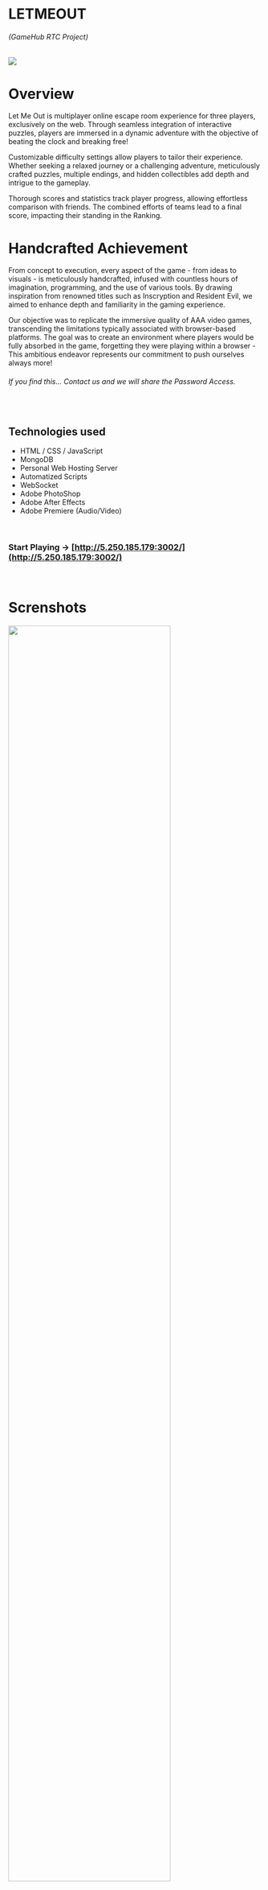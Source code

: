 # LETMEOUT

###### (GameHub RTC Project)

<img src="https://res.cloudinary.com/dkntqu2iu/image/upload/v1712942796/MENU_lgjlez.png">

# Overview

Let Me Out is multiplayer online escape room experience for three players, exclusively on the web. Through seamless integration of interactive puzzles, players are immersed in a dynamic adventure with the objective of beating the clock and breaking free!

Customizable difficulty settings allow players to tailor their experience. Whether seeking a relaxed journey or a challenging adventure, meticulously crafted puzzles, multiple endings, and hidden collectibles add depth and intrigue to the gameplay.

Thorough scores and statistics track player progress, allowing effortless comparison with friends. The combined efforts of teams lead to a final score, impacting their standing in the Ranking.

# Handcrafted Achievement

From concept to execution, every aspect of the game - from ideas to visuals - is meticulously handcrafted, infused with countless hours of imagination, programming, and the use of various tools. By drawing inspiration from renowned titles such as Inscryption and Resident Evil, we aimed to enhance depth and familiarity in the gaming experience.

Our objective was to replicate the immersive quality of AAA video games, transcending the limitations typically associated with browser-based platforms. The goal was to create an environment where players would be fully absorbed in the game, forgetting they were playing within a browser - This ambitious endeavor represents our commitment to push ourselves always more!

###### If you find this... Contact us and we will share the Password Access.

<br>

## Technologies used

- HTML / CSS / JavaScript
- MongoDB
- Personal Web Hosting Server
- Automatized Scripts
- WebSocket
- Adobe PhotoShop
- Adobe After Effects
- Adobe Premiere (Audio/Video)

<br>

### Start Playing -> [http://5.250.185.179:3002/](http://5.250.185.179:3002/)

<br>

# Screnshots

<img width='80%' src="https://res.cloudinary.com/dkntqu2iu/image/upload/v1712940236/2024-04-12_18h40_50_hhmx2e.png">
<br>
<img width='80%' src="https://res.cloudinary.com/dkntqu2iu/image/upload/v1712940234/2024-04-12_18h42_45_y7gev4.png">
<br>
<img width='80%' src="https://res.cloudinary.com/dkntqu2iu/image/upload/v1712941281/Beta-Test_a2z6tu.png">
<br>
<img width='80%' src="https://res.cloudinary.com/dkntqu2iu/image/upload/v1712939610/2024-03-29_13h14_09_p882w1.png">
<br>
<img width='80%' src="https://res.cloudinary.com/dkntqu2iu/image/upload/v1712939419/OpeningSound_qzlvgj.png">
<br>
<img width='80%' src="https://res.cloudinary.com/dkntqu2iu/image/upload/v1712939408/Premiere_rp981h.png">
<br>
<img width='80%' src="https://res.cloudinary.com/dkntqu2iu/image/upload/v1712939913/PickUps_w2bq7o.png">
<br>
<img width='80%' src="https://res.cloudinary.com/dkntqu2iu/image/upload/v1712939787/Intro_yunurg.png">
<br>
<img width='80%' src="https://res.cloudinary.com/dkntqu2iu/image/upload/v1712939839/BrainStorm_1.0_irv2dd.png">
<br>
